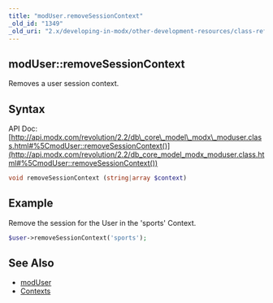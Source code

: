 ```yaml
---
title: "modUser.removeSessionContext"
_old_id: "1349"
_old_uri: "2.x/developing-in-modx/other-development-resources/class-reference/moduser/moduser.removesessioncontext"
---
```


## modUser::removeSessionContext

Removes a user session context.

## Syntax

API Doc: [http://api.modx.com/revolution/2.2/db\_core\_model\_modx\_moduser.class.html#%5CmodUser::removeSessionContext()](http://api.modx.com/revolution/2.2/db_core_model_modx_moduser.class.html#%5CmodUser::removeSessionContext())

``` php
void removeSessionContext (string|array $context)
```

## Example

Remove the session for the User in the 'sports' Context.

``` php
$user->removeSessionContext('sports');
```

## See Also

- [modUser](developing-in-modx/other-development-resources/class-reference/moduser "modUser")
- [Contexts](building-sites/contexts "Contexts")